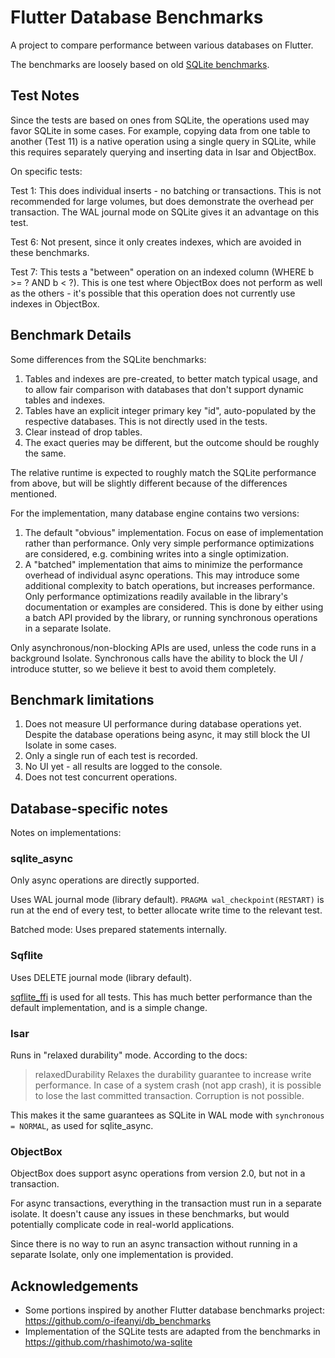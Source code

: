 
# Flutter Database Benchmarks

A project to compare performance between various databases on Flutter.

The benchmarks are loosely based on old [SQLite benchmarks](https://www.sqlite.org/speed.html).

## Test Notes

Since the tests are based on ones from SQLite, the operations used may favor SQLite in some cases.
For example, copying data from one table to another (Test 11) is a native operation using a single query in SQLite,
while this requires separately querying and inserting data in Isar and ObjectBox.

On specific tests:

Test 1: This does individual inserts - no batching or transactions. This is not recommended for large volumes,
but does demonstrate the overhead per transaction.  The WAL journal mode on SQLite gives it an advantage on this test.

Test 6: Not present, since it only creates indexes, which are avoided in these benchmarks.

Test 7: This tests a "between" operation on an indexed column (WHERE b >= ? AND b < ?).
This is one test where ObjectBox does not perform as well as the others - it's possible that this operation
does not currently use indexes in ObjectBox.

## Benchmark Details

Some differences from the SQLite benchmarks:
1. Tables and indexes are pre-created, to better match typical usage, and to allow fair comparison
   with databases that don't support dynamic tables and indexes.
2. Tables have an explicit integer primary key "id", auto-populated by the respective databases. This is not directly used in the tests.
3. Clear instead of drop tables.
4. The exact queries may be different, but the outcome should be roughly the same.

The relative runtime is expected to roughly match the SQLite performance from above, but will be slightly
different because of the differences mentioned.

For the implementation, many database engine contains two versions:
1. The default "obvious" implementation. Focus on ease of implementation rather than performance.
   Only very simple performance optimizations are considered, e.g. combining writes into a single optimization.
2. A "batched" implementation that aims to minimize the performance overhead of individual async operations.
   This may introduce some additional complexity to batch operations, but increases performance.
   Only performance optimizations readily available in the library's documentation or examples are considered.
   This is done by either using a batch API provided by the library, or running synchronous operations in a separate Isolate.

Only asynchronous/non-blocking APIs are used, unless the code runs in a background Isolate.
Synchronous calls have the ability to block the UI / introduce stutter, so we believe it best to avoid them completely.

## Benchmark limitations

1. Does not measure UI performance during database operations yet. Despite the database operations being async, it may still
   block the UI Isolate in some cases.
2. Only a single run of each test is recorded.
3. No UI yet - all results are logged to the console.
4. Does not test concurrent operations.

## Database-specific notes

Notes on implementations:

### sqlite_async

Only async operations are directly supported.

Uses WAL journal mode (library default). `PRAGMA wal_checkpoint(RESTART)` is run at the end of
every test, to better allocate write time to the relevant test.

Batched mode: Uses prepared statements internally.

### Sqflite

Uses DELETE journal mode (library default).

[sqflite_ffi](https://github.com/tekartik/sqflite/blob/master/sqflite_common_ffi/doc/using_ffi_instead_of_sqflite.md) is used for all tests.
This has much better performance than the default implementation, and is a simple change.

### Isar

Runs in "relaxed durability" mode. According to the docs:

> relaxedDurability	Relaxes the durability guarantee to increase write performance. In case of a system crash (not app crash), it is possible to lose the last committed transaction. Corruption is not possible.

This makes it the same guarantees as SQLite in WAL mode with `synchronous = NORMAL`, as used for sqlite_async.

### ObjectBox

ObjectBox does support async operations from version 2.0, but not in a transaction.

For async transactions, everything in the transaction must run in a separate isolate.
It doesn't cause any issues in these benchmarks, but would potentially complicate code in real-world applications.

Since there is no way to run an async transaction without running in a separate Isolate, only one implementation is provided.

## Acknowledgements

 * Some portions inspired by another Flutter database benchmarks project: https://github.com/o-ifeanyi/db_benchmarks
 * Implementation of the SQLite tests are adapted from the benchmarks in https://github.com/rhashimoto/wa-sqlite

